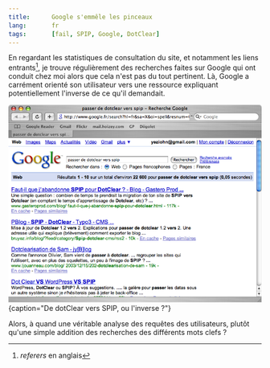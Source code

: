 ```yaml
---
title:      Google s'emmêle les pinceaux
lang:       fr
tags:       [fail, SPIP, Google, DotClear]
---
```


En regardant les statistiques de consultation du site, et notamment les liens entrants[^1], je trouve régulièrement des recherches faites sur Google qui ont conduit chez moi alors que cela n'est pas du tout pertinent. Là, Google a carrément orienté son utilisateur vers une ressource expliquant potentiellement l'inverse de ce qu'il demandait.


[^1]: *referers* en anglais

![](google-contresens-dotclear-spip.png){caption="De dotClear vers SPIP, ou l'inverse ?"}


Alors, à quand une véritable analyse des requêtes des utilisateurs, plutôt qu'une simple addition des recherches des différents mots clefs ?
